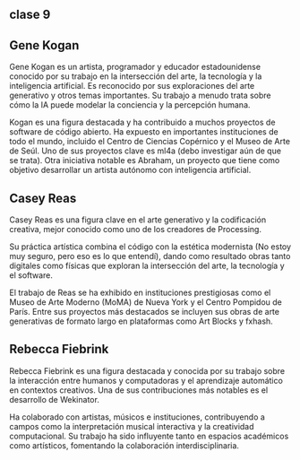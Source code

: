 ## clase 9

## Gene Kogan

Gene Kogan es un artista, programador y educador estadounidense conocido por su trabajo en la intersección del arte, la tecnología y la inteligencia artificial. Es reconocido por sus exploraciones del arte generativo y otros temas importantes. Su trabajo a menudo trata sobre cómo la IA puede modelar la conciencia y la percepción humana.

Kogan es una figura destacada y ha contribuido a muchos proyectos de software de código abierto. Ha expuesto en importantes instituciones de todo el mundo, incluido el Centro de Ciencias Copérnico y el Museo de Arte de Seúl. Uno de sus proyectos clave es ml4a (debo investigar aún de que se trata). Otra iniciativa notable es Abraham, un proyecto que tiene como objetivo desarrollar un artista autónomo con inteligencia artificial.

## Casey Reas

Casey Reas es una figura clave en el arte generativo y la codificación creativa, mejor conocido como uno de los creadores de Processing.

Su práctica artística combina el código con la estética modernista (No estoy muy seguro, pero eso es lo que entendí), dando como resultado obras tanto digitales como físicas que exploran la intersección del arte, la tecnología y el software. 

El trabajo de Reas se ha exhibido en instituciones prestigiosas como el Museo de Arte Moderno (MoMA) de Nueva York y el Centro Pompidou de París. Entre sus proyectos más destacados se incluyen sus obras de arte generativas de formato largo en plataformas como Art Blocks y fxhash.

## Rebecca Fiebrink

Rebecca Fiebrink es una figura destacada y conocida por su trabajo sobre la interacción entre humanos y computadoras y el aprendizaje automático en contextos creativos. Una de sus contribuciones más notables es el desarrollo de Wekinator.

Ha colaborado con artistas, músicos e instituciones, contribuyendo a campos como la interpretación musical interactiva y la creatividad computacional. Su trabajo ha sido influyente tanto en espacios académicos como artísticos, fomentando la colaboración interdisciplinaria.
